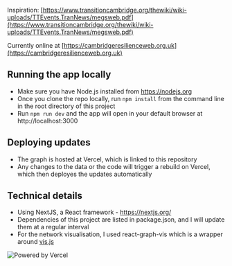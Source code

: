 Inspiration: [https://www.transitioncambridge.org/thewiki/wiki-uploads/TTEvents.TranNews/megsweb.pdf](https://www.transitioncambridge.org/thewiki/wiki-uploads/TTEvents.TranNews/megsweb.pdf)

Currently online at [https://cambridgeresilienceweb.org.uk](https://cambridgeresilienceweb.org.uk)

## Running the app locally
* Make sure you have Node.js installed from https://nodejs.org
* Once you clone the repo locally, run `npm install` from the command line in the root directory of this project
* Run `npm run dev` and the app will open in your default browser at http://localhost:3000

## Deploying updates
* The graph is hosted at Vercel, which is linked to this repository
* Any changes to the data or the code will trigger a rebuild on Vercel, which then deployes the updates automatically

## Technical details
* Using NextJS, a React framework - https://nextjs.org/
* Dependencies of this project are listed in package.json, and I will update them at a regular interval
* For the network visualisation, I used react-graph-vis which is a wrapper around [vis.js](https://visjs.org/)

![Powered by Vercel](static/powered-by-vercel.svg)